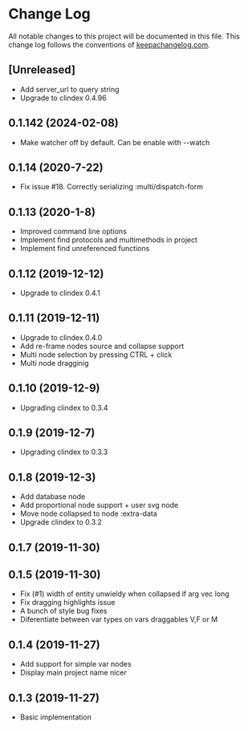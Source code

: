 # Change Log
All notable changes to this project will be documented in this file. This change log follows the conventions of [keepachangelog.com](http://keepachangelog.com/).

## [Unreleased]

- Add server_url to query string
- Upgrade to clindex 0.4.96

## 0.1.142 (2024-02-08)

- Make watcher off by default. Can be enable with --watch

## 0.1.14 (2020-7-22)

- Fix issue #18. Correctly serializing :multi/dispatch-form

## 0.1.13 (2020-1-8)

- Improved command line options
- Implement find protocols and multimethods in project
- Implement find unreferenced functions

## 0.1.12 (2019-12-12)

- Upgrade to clindex 0.4.1

## 0.1.11 (2019-12-11)

- Upgrade to clindex 0.4.0
- Add re-frame nodes source and collapse support
- Multi node selection by pressing CTRL + click
- Multi node dragginig

## 0.1.10 (2019-12-9)

- Upgrading clindex to 0.3.4

## 0.1.9 (2019-12-7)

- Upgrading clindex to 0.3.3

## 0.1.8 (2019-12-3)

- Add database node
- Add proportional node support + user svg node
- Move node collapsed to node :extra-data
- Upgrade clindex to 0.3.2

## 0.1.7 (2019-11-30)

## 0.1.5 (2019-11-30)

- Fix (#1) width of entity unwieldy when collapsed if arg vec long
- Fix dragging highlights issue
- A bunch of style bug fixes
- Diferentiate between var types on vars draggables V,F or M

## 0.1.4 (2019-11-27)

- Add support for simple var nodes
- Display main project name nicer

## 0.1.3 (2019-11-27)

- Basic implementation
